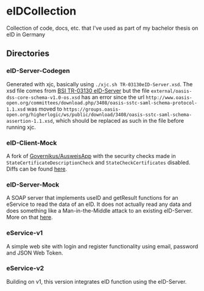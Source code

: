 # eIDCollection
Collection of code, docs, etc. that I've used as part of my bachelor thesis on eID in Germany

## Directories

### eID-Server-Codegen
Generated with xjc, basically using `./xjc.sh TR-03130eID-Server.xsd`. The xsd file comes from [BSI TR-03130 eID-Server](https://www.bsi.bund.de/DE/Themen/Unternehmen-und-Organisationen/Standards-und-Zertifizierung/Technische-Richtlinien/TR-nach-Thema-sortiert/tr03130/TR-03130_node.html) but the file `external/oasis-dss-core-schema-v1.0-os.xsd` has an error since the url `http://www.oasis-open.org/committees/download.php/3408/oasis-sstc-saml-schema-protocol-1.1.xsd` was moved to `https://groups.oasis-open.org/higherlogic/ws/public/download/3408/oasis-sstc-saml-schema-assertion-1.1.xsd`, which should be replaced as such in the file before running xjc.

### eID-Client-Mock
A fork of [Governikus/AusweisApp](https://github.com/Governikus/AusweisApp) with the security checks made in `StateCertificateDescriptionCheck` and `StateCheckCertificates` disabled. Diffs can be found [here](eID-Client-Mock/DIFF.md).

### eID-Server-Mock
A SOAP server that implements useID and getResult functions for an eService to read the data of an eID. It does not actually read any data and does something like a Man-in-the-Middle attack to an existing eID-Server. More on that [here](eID-Server-Mock/README.md).

### eService-v1
A simple web site with login and register functionality using email, password and JSON Web Token.

### eService-v2
Building on v1, this version integrates eID function using the eID-Server.